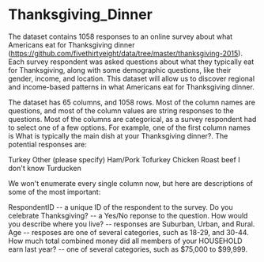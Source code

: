 # Thanksgiving_Dinner

The dataset contains 1058 responses to an online survey about what Americans eat for Thanksgiving dinner (https://github.com/fivethirtyeight/data/tree/master/thanksgiving-2015). Each survey respondent was asked questions about what they typically eat for Thanksgiving, along with some demographic questions, like their gender, income, and location. This dataset will allow us to discover regional and income-based patterns in what Americans eat for Thanksgiving dinner.

The dataset has 65 columns, and 1058 rows. Most of the column names are questions, and most of the column values are string responses to the questions. Most of the columns are categorical, as a survey respondent had to select one of a few options. For example, one of the first column names is What is typically the main dish at your Thanksgiving dinner?. The potential responses are:

Turkey
Other (please specify)
Ham/Pork
Tofurkey
Chicken
Roast beef
I don't know
Turducken

We won't enumerate every single column now, but here are descriptions of some of the most important:

RespondentID -- a unique ID of the respondent to the survey.
Do you celebrate Thanksgiving? -- a Yes/No reponse to the question.
How would you describe where you live? -- responses are Suburban, Urban, and Rural.
Age -- resposes are one of several categories, such as 18-29, and 30-44.
How much total combined money did all members of your HOUSEHOLD earn last year? -- one of several categories, such as $75,000 to $99,999.
